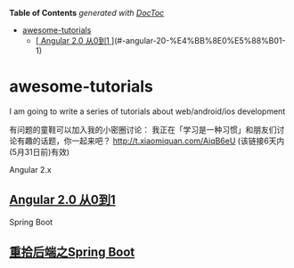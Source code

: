 <!-- START doctoc generated TOC please keep comment here to allow auto update -->
<!-- DON'T EDIT THIS SECTION, INSTEAD RE-RUN doctoc TO UPDATE -->
**Table of Contents**  *generated with [DocToc](https://github.com/thlorenz/doctoc)*

- [awesome-tutorials](#awesome-tutorials)
  - [[ Angular 2.0 从0到1 ][1]](#-angular-20-%E4%BB%8E0%E5%88%B01-1)

<!-- END doctoc generated TOC please keep comment here to allow auto update -->

# awesome-tutorials
I am going to write a series of tutorials about web/android/ios development

有问题的童鞋可以加入我的小密圈讨论：
我正在「学习是一种习惯」和朋友们讨论有趣的话题，你一起来吧？
http://t.xiaomiquan.com/AiqB6eU
(该链接6天内(5月31日前)有效)

Angular 2.x 

## [ Angular 2.0 从0到1 ][1]

Spring Boot 

## [ 重拾后端之Spring Boot ][2]

[1]: https://github.com/wpcfan/awesome-tutorials/blob/master/angular2/ng2-tut/README.md

[2]: https://github.com/wpcfan/spring-boot-tut/blob/master/README.md
